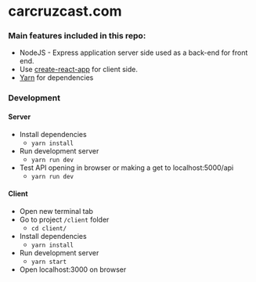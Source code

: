 # carcruzcast.com

### Main features included in this repo:

 - NodeJS - Express application server side used as a back-end for front end.
 - Use [create-react-app](https://github.com/facebookincubator/create-react-app) for client side.
 - [Yarn](https://yarnpkg.com/lang/en/) for dependencies 

### Development 

#### Server

 - Install dependencies 
	 - `yarn install`
 - Run development server
	 - `yarn run dev`
 - Test API opening in browser or making a get to localhost:5000/api
	 - `yarn run dev`

#### Client 

 - Open new terminal tab
 - Go to project `/client` folder
	 - `cd client/`
 - Install dependencies 
	 - `yarn install`
 - Run development server
	 - `yarn start`
- Open localhost:3000 on browser
